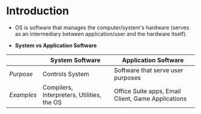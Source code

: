 # Introduction

- OS is software that manages the computer/system's hardware (serves as an intermediary between application/user and the hardware itself).

- **System vs Application Software**

|            | **System Software**                        | **Application Software**                           |
|------------|--------------------------------------------|----------------------------------------------------|
| _Purpose_  | Controls System                            | Software that serve user purposes                  |
| _Examples_ | Compilers, Interpreters, Utilities, the OS | Office Suite apps, Email Client, Game Applications |
